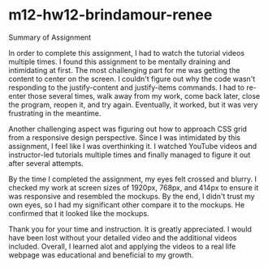# m12-hw12-brindamour-renee

Summary of Assignment

In order to complete this assignment, I had to watch the tutorial videos multiple times. I found this assignment to be mentally draining and intimidating at first. The most challenging part for me was getting the content to center on the screen. I couldn't figure out why the code wasn't responding to the justify-content and justify-items commands. I had to re-enter those several times, walk away from my work, come back later, close the program, reopen it, and try again. Eventually, it worked, but it was very frustrating in the meantime.

Another challenging aspect was figuring out how to approach CSS grid from a responsive design perspective. Since I was intimidated by this assignment, I feel like I was overthinking it. I watched YouTube videos and instructor-led tutorials multiple times and finally managed to figure it out after several attempts.

By the time I completed the assignment, my eyes felt crossed and blurry. I checked my work at screen sizes of 1920px, 768px, and 414px to ensure it was responsive and resembled the mockups. By the end, I didn't trust my own eyes, so I had my significant other compare it to the mockups. He confirmed that it looked like the mockups.

Thank you for your time and instruction. It is greatly appreciated. I would have been lost without your detailed video and the additional videos included. Overall, I learned alot and applying the videos to a real life webpage was educational and beneficial to my growth. 